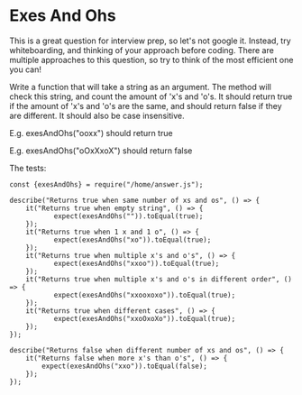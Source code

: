 # Exes And Ohs

This is a great question for interview prep, so let's not google it. Instead, try whiteboarding, and thinking of your approach before coding. There are multiple approaches to this question, so try to think of the most efficient one you can!

Write a function that will take a string as an argument. The method will check this string, and count the amount of 'x's and 'o's. It should return true if the amount of 'x's and 'o's are the same, and should return false if they are different. It should also be case insensitive.

E.g. exesAndOhs("ooxx") should return true

E.g. exesAndOhs("oOxXxoX") should return false

The tests:

```
const {exesAndOhs} = require("/home/answer.js");

describe("Returns true when same number of xs and os", () => {
    it("Returns true when empty string", () => {
           expect(exesAndOhs("")).toEqual(true);
    });
    it("Returns true when 1 x and 1 o", () => {
           expect(exesAndOhs("xo")).toEqual(true);
    });
    it("Returns true when multiple x's and o's", () => {
           expect(exesAndOhs("xxoo")).toEqual(true);
    });
    it("Returns true when multiple x's and o's in different order", () => {
           expect(exesAndOhs("xxooxoxo")).toEqual(true);
    });
    it("Returns true when different cases", () => {
           expect(exesAndOhs("xxoOxoXo")).toEqual(true);
    });
});

describe("Returns false when different number of xs and os", () => {
    it("Returns false when more x's than o's", () => {
        expect(exesAndOhs("xxo")).toEqual(false);
    });
});
```
